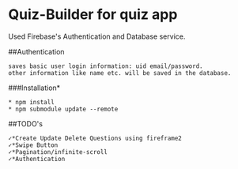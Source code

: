 # Quiz-Builder for quiz app

Used Firebase's Authentication and Database service.

##Authentication

    saves basic user login information: uid email/password.
    other information like name etc. will be saved in the database.
    
###Installation*

    * npm install
    * npm submodule update --remote

##TODO's

    ✓*Create Update Delete Questions using fireframe2
    ✓*Swipe Button
    ✓*Pagination/infinite-scroll
    ✓*Authentication

